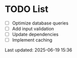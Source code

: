 # TODO List

- [ ] Optimize database queries
- [ ] Add input validation
- [ ] Update dependencies
- [ ] Implement caching

Last updated: 2025-06-19 15:36
